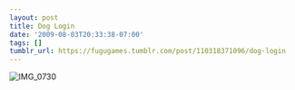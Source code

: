 ```yaml
---
layout: post
title: Dog Login
date: '2009-08-03T20:33:38-07:00'
tags: []
tumblr_url: https://fugugames.tumblr.com/post/110318371096/dog-login
---
```

 ![IMG_0730](http://itshardtofondlepenguins.com/wp-content/uploads/2009/08/IMG_0730-300x225.jpg "IMG\_0730")
